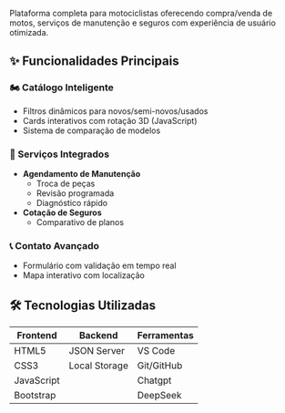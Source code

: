 Plataforma completa para motociclistas oferecendo compra/venda de motos, serviços de manutenção e seguros com experiência de usuário otimizada.

## ✨ Funcionalidades Principais

### 🏍 Catálogo Inteligente
- Filtros dinâmicos para novos/semi-novos/usados
- Cards interativos com rotação 3D (JavaScript)
- Sistema de comparação de modelos

### 🔧 Serviços Integrados
- **Agendamento de Manutenção**
  - Troca de peças
  - Revisão programada
  - Diagnóstico rápido
- **Cotação de Seguros**
  - Comparativo de planos

### 📞 Contato Avançado
- Formulário com validação em tempo real
- Mapa interativo com localização

## 🛠 Tecnologias Utilizadas

| Frontend          | Backend           | Ferramentas          |
|-------------------|-------------------|----------------------|
| HTML5             | JSON Server       | VS Code              |
| CSS3              | Local Storage     | Git/GitHub           |
| JavaScript        |                   | Chatgpt              |
| Bootstrap         |                   | DeepSeek             |
